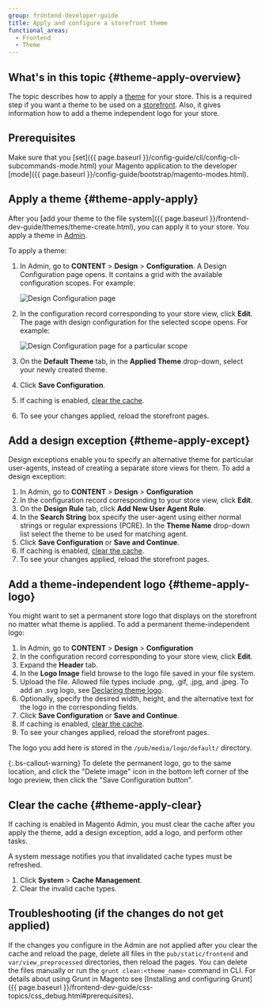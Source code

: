 ```yaml
---
group: frontend-developer-guide
title: Apply and configure a storefront theme
functional_areas:
  - Frontend
  - Theme
---
```


## What's in this topic {#theme-apply-overview}

The topic describes how to apply a [theme](https://glossary.magento.com/theme) for your store. This is a required step if you want a theme to be used on a [storefront](https://glossary.magento.com/storefront).
Also, it gives information how to add a theme independent logo for your store.

## Prerequisites

Make sure that you [set]({{ page.baseurl }}/config-guide/cli/config-cli-subcommands-mode.html) your Magento application to the developer [mode]({{ page.baseurl }}/config-guide/bootstrap/magento-modes.html).

## Apply a theme {#theme-apply-apply}

After you [add your theme to the file system]({{ page.baseurl }}/frontend-dev-guide/themes/theme-create.html), you can apply it to your store. You apply a theme in [Admin](https://glossary.magento.com/admin).

To apply a theme:

1. In Admin, go to **CONTENT** > **Design** > **Configuration**. A Design Configuration page opens. It contains a grid with the available configuration scopes. For example:

   ![Design Configuration page]

1. In the configuration record corresponding to your store view, click **Edit**. The page with design configuration for the selected scope opens. For example:

   ![Design Configuration page for a particular scope]

1. On the **Default Theme** tab, in the **Applied Theme** drop-down, select your newly created theme.
1. Click **Save Configuration**.
1. If caching is enabled, [clear the cache](#theme-apply-clear).
1. To see your changes applied, reload the storefront pages.

## Add a design exception {#theme-apply-except}

Design exceptions enable you to specify an alternative theme for particular user-agents, instead of creating a separate store views for them.
To add a design exception:

1. In Admin, go to **CONTENT** > **Design** > **Configuration**
1. In the configuration record corresponding to your store view, click **Edit**.
1. On the **Design Rule** tab, click **Add New User Agent Rule**.
1. In the **Search String** box specify the user-agent using either normal strings or regular expressions (PCRE). In the **Theme Name** drop-down list select the theme to be used for matching agent.
1. Click **Save Configuration** or **Save and Continue**.
1. If caching is enabled, [clear the cache](#theme-apply-clear).
1. To see your changes applied, reload the storefront pages.

## Add a theme-independent logo {#theme-apply-logo}

You might want to set a permanent store logo that displays on the storefront no matter what theme is applied.
To add a permanent theme-independent logo:

1. In Admin, go to **CONTENT** > **Design** > **Configuration**
1. In the configuration record corresponding to your store view, click **Edit**.
1. Expand the **Header** tab.
1. In the **Logo Image** field browse to the logo file saved in your file system.
1. Upload the file. Allowed file types include .png, .gif, .jpg, and .jpeg. To add an .svg logo, see [Declaring theme logo]({{page.baseurl}}/frontend-dev-guide/themes/theme-create.html#logo_declare).
1. Optionally, specify the desired width, height, and the alternative text for the logo in the corresponding fields.
1. Click **Save Configuration** or **Save and Continue**.
1. If caching is enabled, [clear the cache](#theme-apply-clear).
1. To see your changes applied, reload the storefront pages.

The logo you add here is stored in the `/pub/media/logo/default/` directory.

{:.bs-callout-warning}
To delete the permanent logo, go to the same location, and click the "Delete image" icon in the bottom left corner of the logo preview, then click the "Save Configuration button".

## Clear the cache {#theme-apply-clear}

If caching is enabled in Magento Admin, you must clear the cache after you apply the theme, add a design exception, add a logo, and perform other tasks.

A system message notifies you that invalidated cache types must be refreshed.

1. Click **System** > **Cache Management**.
1. Clear the invalid cache types.

## Troubleshooting (if the changes do not get applied)

If the changes you configure in the Admin are not applied after you clear the cache and reload the page, delete all files in the `pub/static/frontend` and `var/view_preprocessed` directories, then reload the pages. You can delete the files manually or run the `grunt clean:<theme_name>` command in CLI. For details about using Grunt in Magento see [Installing and configuring Grunt]({{ page.baseurl }}/frontend-dev-guide/css-topics/css_debug.html#prerequisites).

[Design Configuration page]: {{site.baseurl}}/common/images/design_conf1.png
[Design Configuration page for a particular scope]: {{site.baseurl}}/common/images/fdg/applied_theme.png
